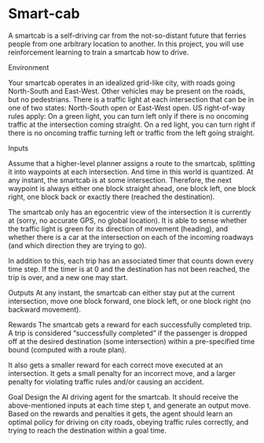 # Smart-cab

A smartcab is a self-driving car from the not-so-distant future that ferries people from one arbitrary location to another. In this project, you will use reinforcement learning to train a smartcab how to drive.

Environment

Your smartcab operates in an idealized grid-like city, with roads going North-South and East-West. Other vehicles may be present on the roads, but no pedestrians. There is a traffic light at each intersection that can be in one of two states: North-South open or East-West open. US right-of-way rules apply: On a green light, you can turn left only if there is no oncoming traffic at the intersection coming straight. On a red light, you can turn right if there is no oncoming traffic turning left or traffic from the left going straight.

Inputs

Assume that a higher-level planner assigns a route to the smartcab, splitting it into waypoints at each intersection. And time in this world is quantized. At any instant, the smartcab is at some intersection. Therefore, the next waypoint is always either one block straight ahead, one block left, one block right, one block back or exactly there (reached the destination).

The smartcab only has an egocentric view of the intersection it is currently at (sorry, no accurate GPS, no global location). It is able to sense whether the traffic light is green for its direction of movement (heading), and whether there is a car at the intersection on each of the incoming roadways (and which direction they are trying to go).

In addition to this, each trip has an associated timer that counts down every time step. If the timer is at 0 and the destination has not been reached, the trip is over, and a new one may start.

Outputs
At any instant, the smartcab can either stay put at the current intersection, move one block forward, one block left, or one block right (no backward movement).

Rewards
The smartcab gets a reward for each successfully completed trip. A trip is considered “successfully completed” if the passenger is dropped off at the desired destination (some intersection) within a pre-specified time bound (computed with a route plan).

It also gets a smaller reward for each correct move executed at an intersection. It gets a small penalty for an incorrect move, and a larger penalty for violating traffic rules and/or causing an accident.

Goal
Design the AI driving agent for the smartcab. It should receive the above-mentioned inputs at each time step t, and generate an output move. Based on the rewards and penalties it gets, the agent should learn an optimal policy for driving on city roads, obeying traffic rules correctly, and trying to reach the destination within a goal time.
